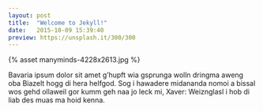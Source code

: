 ```yaml
---
layout: post
title:  "Welcome to Jekyll!"
date:   2015-10-09 15:39:40
preview: https://unsplash.it/300/300
---
```



{% asset manyminds-4228x2613.jpg %}

Bavaria ipsum dolor sit amet g’hupft wia gsprunga wolln dringma aweng oba Biazelt hogg di hera helfgod. Sog i hawadere midananda nomoi a bissal wos gehd ollaweil gor kumm geh naa jo leck mi, Xaver: Weiznglasl i hob di liab des muas ma hoid kenna.
